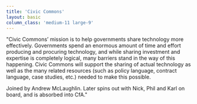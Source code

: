 ```yaml
---
title: 'Civic Commons'
layout: basic
column_class: 'medium-11 large-9'
---
```


"Civic Commons’ mission is to help governments share technology more effectively. Governments spend an enormous amount of time and effort producing and procuring technology, and while sharing investment and expertise is completely logical, many barriers stand in the way of this happening. Civic Commons will support the sharing of actual technology as well as the many related resources (such as policy language, contract language, case studies, etc.) needed to make this possible.

Joined by  Andrew McLaughlin. Later spins out with Nick, Phil and Karl on board, and is absorbed into CfA."